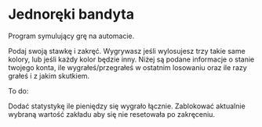 # Jednoręki bandyta

Program symulujący grę na automacie.

Podaj swoją stawkę i zakręć. Wygrywasz jeśli wylosujesz trzy takie same kolory, lub jeśli każdy kolor będzie inny.
Niżej są podane informacje o stanie twojego konta, ile wygrałeś/przegrałeś w ostatnim losowaniu oraz ile razy grałeś i z jakim skutkiem.


To do: 

Dodać statystykę ile pieniędzy się wygrało łącznie. 
Zablokować aktualnie wybraną wartość zakładu aby się nie resetowała po zakręceniu.
